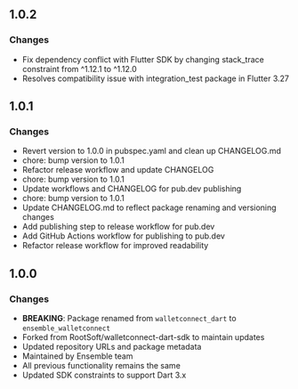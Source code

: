 
## 1.0.2

### Changes

* Fix dependency conflict with Flutter SDK by changing stack_trace constraint from ^1.12.1 to ^1.12.0
* Resolves compatibility issue with integration_test package in Flutter 3.27

## 1.0.1

### Changes

* Revert version to 1.0.0 in pubspec.yaml and clean up CHANGELOG.md
* chore: bump version to 1.0.1
* Refactor release workflow and update CHANGELOG
* chore: bump version to 1.0.1
* Update workflows and CHANGELOG for pub.dev publishing
* chore: bump version to 1.0.1
* Update CHANGELOG.md to reflect package renaming and versioning changes
* Add publishing step to release workflow for pub.dev
* Add GitHub Actions workflow for publishing to pub.dev
* Refactor release workflow for improved readability


## 1.0.0

### Changes

* **BREAKING**: Package renamed from `walletconnect_dart` to `ensemble_walletconnect`
* Forked from RootSoft/walletconnect-dart-sdk to maintain updates
* Updated repository URLs and package metadata
* Maintained by Ensemble team
* All previous functionality remains the same
* Updated SDK constraints to support Dart 3.x
